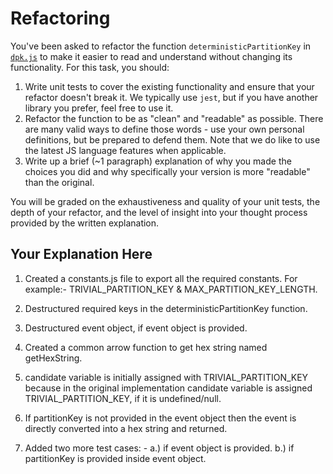 # Refactoring

You've been asked to refactor the function `deterministicPartitionKey` in [`dpk.js`](dpk.js) to make it easier to read and understand without changing its functionality. For this task, you should:

1. Write unit tests to cover the existing functionality and ensure that your refactor doesn't break it. We typically use `jest`, but if you have another library you prefer, feel free to use it.
2. Refactor the function to be as "clean" and "readable" as possible. There are many valid ways to define those words - use your own personal definitions, but be prepared to defend them. Note that we do like to use the latest JS language features when applicable.
3. Write up a brief (~1 paragraph) explanation of why you made the choices you did and why specifically your version is more "readable" than the original.

You will be graded on the exhaustiveness and quality of your unit tests, the depth of your refactor, and the level of insight into your thought process provided by the written explanation.

## Your Explanation Here
1. Created a constants.js file to export all the required constants. For example:- TRIVIAL_PARTITION_KEY & MAX_PARTITION_KEY_LENGTH.

2. Destructured required keys in the deterministicPartitionKey function.

3. Destructured event object, if event object is provided.

4. Created a common arrow function to get hex string named getHexString.

5. candidate variable is initially assigned with TRIVIAL_PARTITION_KEY because in the original implementation candidate variable is assigned TRIVIAL_PARTITION_KEY, if it is undefined/null.

6. If partitionKey is not provided in the event object then the event is directly converted into a hex string and returned.

7. Added two more test cases: -
  a.) if event object is provided.
  b.) if partitionKey is provided inside event object.
